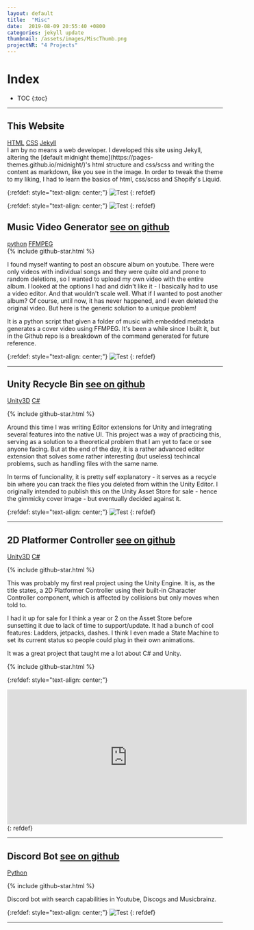 ```yaml
---
layout: default
title:  "Misc"
date:  2019-08-09 20:55:40 +0800
categories: jekyll update
thumbnail: /assets/images/MiscThumb.png
projectNR: "4 Projects"
---
```

<script async defer src="https://buttons.github.io/buttons.js"></script>

# Index 

* TOC
{:toc}

---

## This Website
<div markdown="0" class = "tagContainer">
<a href="#" class = "unityTag">HTML</a>
<a href="#" class = "unityTag">CSS</a>
<a href="#" class = "unityTag">Jekyll</a>
</div>
I am by no means a web developer. I developed this site using Jekyll, altering the [default midnight theme](https://pages-themes.github.io/midnight/)'s html structure and css/scss and writing the content as markdown, like you see in the image. In order to tweak the theme to my liking, I had to learn the basics of html, css/scss and Shopify's Liquid. 

{:refdef: style="text-align: center;"}
![Test](/assets/images/Website.png "Image")
{: refdef}

{:refdef: style="text-align: center;"}
![Test](/assets/images/MidnightTheme.png "Image")
{: refdef}

## Music Video Generator <a href="https://github.com/JPBotelho/Music-Video-Generator" class = "githubLink">see on github</a>
<div markdown="0" class = "tagContainer">
<a href="#" class = "pythonTag">python</a>
<a href="#" class = "unityTag">FFMPEG</a>

</div>
{% include github-star.html %} 

I found myself wanting to post an obscure album on youtube. There were only videos with individual songs and they were quite old and prone to random deletions, so I wanted to upload my own video with the entire album. I looked at the options I had and didn't like it - I basically had to use a video editor. And that wouldn't scale well. What if I wanted to post another album? Of course, until now, it has never happened, and I even deleted the original video. But here is the generic solution to a unique problem!

It is a python script that given a folder of music with embedded metadata generates a cover video using FFMPEG.
It's been a while since I built it, but in the Github repo is a breakdown of the command generated for future reference.


{:refdef: style="text-align: center;"}
![Test](/assets/images/AlbumCover.png "Image")
{: refdef}

---


## Unity Recycle Bin <a href="https://github.com/JPBotelho/Recycle-Bin" class = "githubLink">see on github</a>
<div markdown="0" class = "tagContainer">
<a href="#" class = "unityTag">Unity3D</a>
<a href="#" class = "csharpTag">C#</a>
</div>

{% include github-star.html %} 

Around this time I was writing Editor extensions for Unity and integrating several features into the native UI. This project was a way of practicing this, serving as a solution to a theoretical problem that I am yet to face or see anyone facing. But at the end of the day, it is a rather advanced editor extension that solves some rather interesting (but useless) techincal problems, such as handling files with the same name.

In terms of funcionality, it is pretty self explanatory - it serves as a recycle bin where you can track the files you deleted from within the Unity Editor. I originally intended to publish this on the Unity Asset Store for sale - hence the gimmicky cover image - but eventually decided against it.

{:refdef: style="text-align: center;"}
![Test](/assets/images/RecBin1.png "Image")
{: refdef}

---


## 2D Platformer Controller  <a href="https://github.com/JPBotelho/Unity-Platformer-Controller" class = "githubLink">see on github</a>

<div markdown="0" class = "tagContainer">
<a href="#" class = "unityTag">Unity3D</a>
<a href="#" class = "csharpTag">C#</a>
</div>

{% include github-star.html %} 

This was probably my first real project using the Unity Engine. It is, as the title states, a 2D Platformer Controller using their built-in Character Controller component, which is affected by collisions but only moves when told to.

I had it up for sale for I think a year or 2 on the Asset Store before sunsetting it due to lack of time to support/update.
It had a bunch of cool features:
Ladders, jetpacks, dashes. I think I even made a State Machine to set its current status so people could plug in their own animations.

It was a great project that taught me a lot about C# and Unity. 

{% include github-star.html %} 


{:refdef: style="text-align: center;"}
<iframe width="560" height="315" src="https://www.youtube.com/embed/voXqukj2-Uc" title="YouTube video player" frameborder="0" allow="accelerometer; autoplay; clipboard-write; encrypted-media; gyroscope; picture-in-picture" allowfullscreen></iframe>
{: refdef}

---


## Discord Bot <a href="https://github.com/JPBotelho/Music-Hoarders-Bot" class = "githubLink">see on github</a>
<div markdown="0" class = "tagContainer">
<a href="#" class = "pythonTag">Python</a>
</div>

{% include github-star.html %} 

Discord bot with search capabilities in Youtube, Discogs and Musicbrainz.

{:refdef: style="text-align: center;"}
![Test](/assets/images/DiscordBot.png "Image")
{: refdef}

---